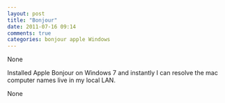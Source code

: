 ```yaml
---
layout: post
title: "Bonjour"
date: 2011-07-16 09:14
comments: true
categories: bonjour apple Windows
---
```


None


Installed Apple Bonjour on Windows 7 and instantly I can resolve the mac computer names live in my local LAN. 


None

